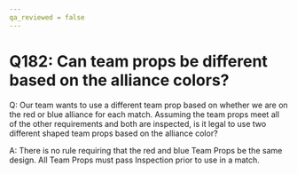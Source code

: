 ```yaml
---
qa_reviewed = false
---
```


# Q182: Can team props be different based on the alliance colors?

Q: Our team wants to use a different team prop based on whether we are on the red or blue alliance for each match. Assuming the team props meet all of the other requirements and both are inspected, is it legal to use two different shaped team props based on the alliance color?

A: There is no rule requiring that the red and blue Team Props be the same design. All Team Props must pass Inspection prior to use in a match.